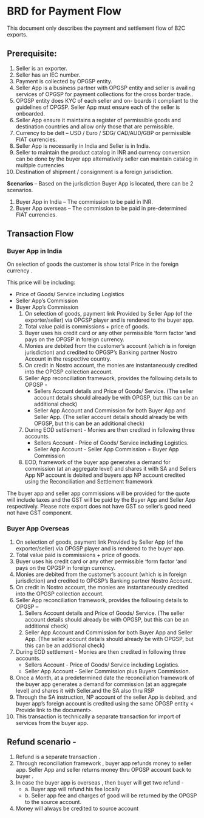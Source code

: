 # BRD for Payment Flow
This document only describes the payment and settlement flow of B2C exports.

## Prerequisite:


1.	Seller is an exporter.
2.	Seller has an IEC number.
3.	Payment is collected by OPGSP entity.
4.	Seller App is a business partner with OPGSP entity and seller is availing services of OPGSP for payment collections for the cross border trade..
5.	OPGSP entity does KYC of each seller and on- boards it compliant to the guidelines of OPGSP. Seller App must ensure each of the seller is onboarded.
6.	Seller App ensure it maintains a register of permissible goods and destination countries and allow only those that are permissible.
7.	Currency to be delt – USD / Euro / SDG/ CAD/AUD/GBP or permissible FIAT currencies.
8.	Seller App is necessarily in India and Seller is in India.
9.  Seller to maintain the product catalog in INR and currency conversion can be done by the buyer app alternatively seller can maintain catalog in multiple currencies
9.	Destination of shipment / consignment is a foreign jurisdiction.

**Scenarios** – Based on the jurisdiction Buyer App is located, there can be 2 scenarios.
1.	Buyer App in India – The commission to be paid in INR.
2.	Buyer App overseas – The commission to be paid in pre-determined FIAT currencies.

## Transaction Flow

### Buyer App in India  
On selection of goods the customer is show total Price in the foreign currency .

This price will be including:
- Price of Goods/ Service including Logistics 
-  	Seller App’s Commission
-  	Buyer App’s Commission
    1. On selection of goods, payment link Provided by Seller App (of the exporter/seller) via OPGSP player and is rendered to the buyer app.
    2.	Total value paid is commissions + price of goods.
    3.	Buyer uses his credit card or any other permissible ‘form factor ‘and pays on the OPGSP in foreign currency.
    4.	Monies are debited from the customer’s account (which is in foreign jurisdiction) and credited to OPGSP’s Banking partner Nostro Account in the respective country.
    5.	On credit in Nostro account, the monies are instantaneously credited into the OPGSP collection account.
    6. Seller App reconciliation framework, provides the following details to OPGSP -
        - Sellers Account details and Price of Goods/ Service.  (The seller account details should already be with OPGSP, but this can be an additional check)
        - Seller App Account and Commission for both Buyer App and Seller App. (The seller account details should already be with OPGSP, but this can be an additional check)
    7. During EOD settlement - Monies are then credited in following three accounts.
        - Sellers Account - Price of Goods/ Service including Logistics. 
        - Seller App Account - Seller App Commission + Buyer App Commission
    8. EOD, framework of the buyer app generates a demand for commission (at an aggregate level) and shares it with SA and Sellers App NP account is debited and buyers app NP account credited using the Reconciliation and Settlement framework

The buyer app and seller app commissions will be provided for the quote will include taxes and the GST will be paid by the Buyer App and Seller App respectively. Please note export does not have GST so seller’s good need not have GST component.

### Buyer App Overseas
1.	On selection of goods, payment link Provided by Seller App (of the exporter/seller) via OPGSP player and is rendered to the buyer app.
2.	Total value paid is commissions + price of goods.
3.	Buyer uses his credit card or any other permissible ‘form factor ‘and pays on the OPGSP in foreign currency.
4.	Monies are debited from the customer’s account (which is in foreign jurisdiction) and credited to OPGSP’s Banking partner Nostro Account.
5.	On credit in Nostro account, the monies are instantaneously credited into the OPGSP collection account.
6.	Seller App reconciliation framework, provides the following details to OPGSP –
    1. Sellers Account details and Price of Goods/ Service.  (The seller account details should already be with OPGSP, but this can be an additional check)
    2. Seller App Account and Commission for both Buyer App and Seller App. (The seller account details should already be with OPGSP, but this can be an additional check)
7. During EOD settlement - Monies are then credited in following three accounts.
    - Sellers Account - Price of Goods/ Service including Logistics. 
    - Seller App Account - Seller Commission plus Buyers Commission.
8. Once a Month, at a predetermined date the reconciliation framework of the buyer app generates a demand for commission (at an aggregate level) and shares it with  Seller.and the SA also thru RSP
9. Through the SA instruction, NP account of the seller App is debited, and buyer app’s foreign account is credited using the same OPGSP entity < Provide link to the document>.
10. This transaction is technically a separate transaction for import of services from the buyer app. 
 
## Refund scenario -

1. Refund is a separate transaction .
2. Through reconciliation framework , buyer app refunds money to seller app. Seller App and seller returns money thru OPGSP account back to buyer .
3. In case the buyer app is overseas , then buyer will get two refund - 
    - a. Buyer app will refund his fee locally 
    - b.  Seller app fee and charges of good will be returned by the OPGSP to the source account.
4. Money will always be credited to source account 
